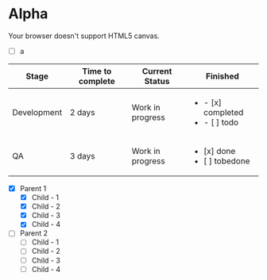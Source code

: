 # Alpha

<div class="gm4html5_div_class" id="gm4html5_div_id">
  <canvas id="canvas" width="640" height="360" >
    <p>Your browser doesn't support HTML5 canvas.</p>
  </canvas>
</div>
<script type="text/javascript" src="html5game/Chronicle Destiny.js?cachebust=128745350"></script>
<script>window.onload = GameMaker_Init;</script>

  

- [ ] a


| Stage      | Time to complete  | Current Status | Finished                       |
|------------|---------------|----------------|------------------------------------|
| Development| 2 days    | Work in progress | <ul><li>- [x] completed</li><li>- [ ] todo</li></ul>
| QA     |3 days |  Work in progress | <ul><li>[x] done</li><li>[ ] tobedone</li></ul>

- [X] Parent 1
    - [X] Child - 1
    - [X] Child - 2
    - [X] Child - 3
    - [X] Child - 4
- [ ] Parent 2
    - [ ] Child - 1
    - [ ] Child - 2
    - [ ] Child - 3
    - [ ] Child - 4